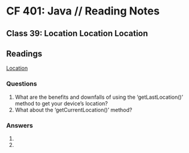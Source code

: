 # CF 401: Java // Reading Notes

## Class 39: Location Location Location

## Readings

[Location](https://developer.android.com/training/location/retrieve-current)

### Questions

1. What are the benefits and downfalls of using the ‘getLastLocation()’ method to get your device’s location?
2. What about the ‘getCurrentLocation()’ method?

### Answers

1.
2.

